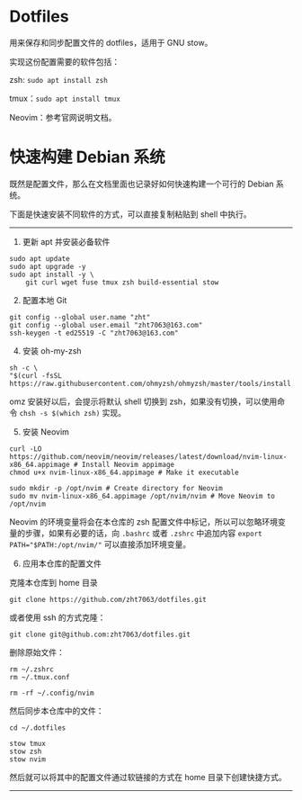 # Dotfiles

用来保存和同步配置文件的 dotfiles，适用于 GNU stow。

实现这份配置需要的软件包括：

zsh: `sudo apt install zsh`

tmux：`sudo apt install tmux`

Neovim：参考官网说明文档。

# 快速构建 Debian 系统

既然是配置文件，那么在文档里面也记录好如何快速构建一个可行的 Debian 系统。

下面是快速安装不同软件的方式，可以直接复制粘贴到 shell 中执行。

---

1. 更新 apt 并安装必备软件

```shell
sudo apt update 
sudo apt upgrade -y 
sudo apt install -y \
    git curl wget fuse tmux zsh build-essential stow
```

2. 配置本地 Git

```shell
git config --global user.name "zht"
git config --global user.email "zht7063@163.com"
ssh-keygen -t ed25519 -C "zht7063@163.com"
```
4. 安装 oh-my-zsh

```shell
sh -c \
"$(curl -fsSL https://raw.githubusercontent.com/ohmyzsh/ohmyzsh/master/tools/install.sh)"
```

omz 安装好以后，会提示将默认 shell 切换到 zsh，如果没有切换，可以使用命令 `chsh -s $(which zsh)` 实现。

5. 安装 Neovim

```shell
curl -LO https://github.com/neovim/neovim/releases/latest/download/nvim-linux-x86_64.appimage # Install Neovim appimage
chmod u+x nvim-linux-x86_64.appimage # Make it executable

sudo mkdir -p /opt/nvim # Create directory for Neovim 
sudo mv nvim-linux-x86_64.appimage /opt/nvim/nvim # Move Neovim to /opt/nvim

```

Neovim 的环境变量将会在本仓库的 zsh 配置文件中标记，所以可以忽略环境变量的步骤，如果有必要的话，向 `.bashrc` 或者 `.zshrc` 中追加内容 `export PATH="$PATH:/opt/nvim/"` 可以直接添加环境变量。

6. 应用本仓库的配置文件

克隆本仓库到 home 目录

```shell
git clone https://github.com/zht7063/dotfiles.git
```

或者使用 ssh 的方式克隆：

```shell
git clone git@github.com:zht7063/dotfiles.git
```

删除原始文件：

```shell
rm ~/.zshrc
rm ~/.tmux.conf

rm -rf ~/.config/nvim

```
然后同步本仓库中的文件：

```shell
cd ~/.dotfiles

stow tmux
stow zsh
stow nvim

```
然后就可以将其中的配置文件通过软链接的方式在 home 目录下创建快捷方式。

---

